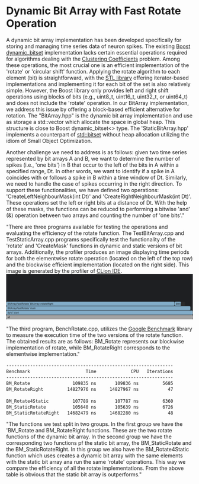 # Dynamic Bit Array with Fast Rotate Operation

A dynamic bit array implementation has been developed specifically for storing and managing 
time series data of neuron spikes. 
The existing [Boost dynamic_bitset](https://www.boost.org/doc/libs/1_82_0/libs/dynamic_bitset/dynamic_bitset.html) 
implementation lacks certain essential operations 
required for algorithms dealing with the [Clustering Coefficients](https://pubmed.ncbi.nlm.nih.gov/25339742/) problem.
Among these operations, the most crucial one is an efficient implementation of the 'rotate' or 'circular shift' function. 
Applying the rotate algorithm to each element (bit) is straightforward, 
with the [STL library](https://en.cppreference.com/w/cpp/algorithm/rotate) offering iterator-based 
implementations and implementing it for each bit of the set is also relatively simple. 
However, the Boost library only provides left and right shift operations using blocks 
of bits (e.g., uint8_t, uint16_t, uint32_t, or uint64_t) and does not include the 'rotate' operation. 
In our BitArray implementation, we address this issue by offering a block-based efficient alternative for rotation.
The "BitArray.hpp" is the dynamic bit array implementation and use as storage a std::vector<Block> 
which allocate the space in global heap. This structure is close to Boost dynamic_bitset<> type. 
The 'StaticBitArray.hpp' implements a counterpart of [std::bitset](https://en.cppreference.com/w/cpp/utility/bitset)
without heap allocation utilizing the idiom of Small Object Optimization. 

Another challenge we need to address is as follows: given two time series represented by bit arrays A and B, 
we want to determine the number of spikes (i.e., 'one bits') in B that occur to the left of the 
bits in A within a specified range, Dt. In other words, we want to identify if a spike in A coincides 
with or follows a spike in B within a time window of Dt. 
Similarly, we need to handle the case of spikes occurring in the right direction. 
To support these functionalities, we have defined two operations: 'CreateLeftNeighbourMask(int Dt)' 
and 'CreateRightNeighbourMask(int Dt)'. These operations set the left or right bits at a distance of Dt. 
With the help of these masks, the functions can be reduced to performing a bitwise 'and' (&) 
operation between two arrays and counting the number of 'one bits'."

"There are three programs available for testing the operations and evaluating the efficiency of the rotate function. 
The TestBitArray.cpp and TestStaticArray.cpp programs specifically test the functionality of the 'rotate' 
and 'CreateMask' functions in dynamic and static versions of bit arrays. 
Additionally, the profiler produces an image displaying time periods for both the 
elementwise rotate operation (located on the left of the top row) and the 
blockwise efficient implementation (located on the right side). 
This image is generated by the profiler of [CLion IDE](https://www.jetbrains.com/clion/).
![img.png](flamegraph.png)

"The third program, BenchRotate.cpp, utilizes the [Google Benchmark](https://github.com/google/benchmark) 
library to measure the execution time of the two versions of the rotate function. 
The obtained results are as follows: 
BM_Rotate represents our blockwise implementation of rotate, while BM_RotateRight corresponds 
to the elementwise implementation."

~~~
---------------------------------------------------------------
Benchmark                     Time             CPU   Iterations
---------------------------------------------------------------
BM_Rotate                109835 ns       109836 ns         5685
BM_RotateRight         14827976 ns     14827967 ns           47

BM_Rotate4Static         107789 ns       107787 ns         6360
BM_StaticRotate          105640 ns       105639 ns         6726
BM_StaticRotateRight   14682479 ns     14682280 ns           48
~~~

"The functions we test split in two groups. In the first group we have the 'BM_Rotate and BM_RotateRight functions.
These are the two rotate functions of the dynamic bit array. In the second group we have the corresponding
two functions pf the static bit array, the BM_StaticRotate and the BM_StaticRotateRight. In this group we also
have the BM_Rotate4Static function which uses creates a dynamic bit array with the same elements with
the static bit array ana run the same 'rotate' operations. This way we compare the efficiency of all the 
rotate implementations. From the above table is obvious that the static bit array is outperforms."